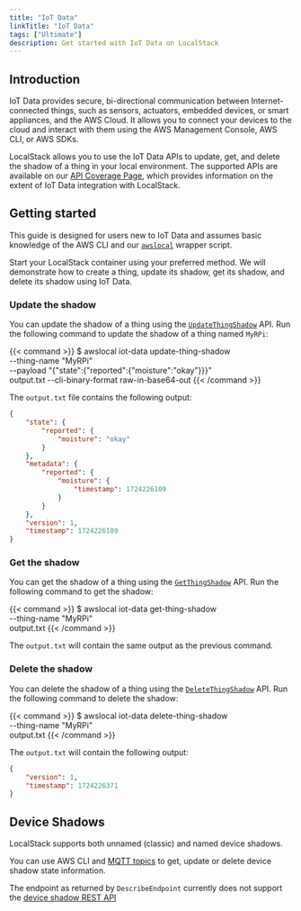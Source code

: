 ```yaml
---
title: "IoT Data"
linkTitle: "IoT Data"
tags: ["Ultimate"]
description: Get started with IoT Data on LocalStack
---
```


## Introduction

IoT Data provides secure, bi-directional communication between Internet-connected things, such as sensors, actuators, embedded devices, or smart appliances, and the AWS Cloud.
It allows you to connect your devices to the cloud and interact with them using the AWS Management Console, AWS CLI, or AWS SDKs.

LocalStack allows you to use the IoT Data APIs to update, get, and delete the shadow of a thing in your local environment.
The supported APIs are available on our [API Coverage Page](https://docs.localstack.cloud/references/coverage/coverage_iot-data/), which provides information on the extent of IoT Data integration with LocalStack.

## Getting started

This guide is designed for users new to IoT Data and assumes basic knowledge of the AWS CLI and our [`awslocal`](https://github.com/localstack/awscli-local) wrapper script.

Start your LocalStack container using your preferred method.
We will demonstrate how to create a thing, update its shadow, get its shadow, and delete its shadow using IoT Data.

### Update the shadow

You can update the shadow of a thing using the [`UpdateThingShadow`](https://docs.aws.amazon.com/iot/latest/apireference/API_UpdateThingShadow.html) API.
Run the following command to update the shadow of a thing named `MyRPi`:

{{< command >}}
$ awslocal iot-data update-thing-shadow \
    --thing-name "MyRPi" \
    --payload "{\"state\":{\"reported\":{\"moisture\":\"okay\"}}}" \
    output.txt --cli-binary-format raw-in-base64-out
{{< /command >}}

The `output.txt` file contains the following output:

```json
{
    "state": {
        "reported": {
            "moisture": "okay"
        }
    },
    "metadata": {
        "reported": {
            "moisture": {
                "timestamp": 1724226109
            }
        }
    },
    "version": 1,
    "timestamp": 1724226109
}
```

### Get the shadow

You can get the shadow of a thing using the [`GetThingShadow`](https://docs.aws.amazon.com/iot/latest/apireference/API_GetThingShadow.html) API.
Run the following command to get the shadow:

{{< command >}}
$ awslocal iot-data get-thing-shadow \
    --thing-name "MyRPi" \
    output.txt
{{< /command >}}

The `output.txt` will contain the same output as the previous command.

### Delete the shadow

You can delete the shadow of a thing using the [`DeleteThingShadow`](https://docs.aws.amazon.com/iot/latest/apireference/API_DeleteThingShadow.html) API.
Run the following command to delete the shadow:

{{< command >}}
$ awslocal iot-data delete-thing-shadow \
    --thing-name "MyRPi" \
    output.txt
{{< /command >}}

The `output.txt` will contain the following output:

```json
{
    "version": 1,
    "timestamp": 1724226371
}
```

## Device Shadows

LocalStack supports both unnamed (classic) and named device shadows.

You can use AWS CLI and [MQTT topics](https://docs.aws.amazon.com/iot/latest/developerguide/device-shadow-mqtt.html) to get, update or delete device shadow state information.

The endpoint as returned by `DescribeEndpoint` currently does not support the [device shadow REST API](https://docs.aws.amazon.com/iot/latest/developerguide/device-shadow-rest-api.html#API_GetThingShadow)
